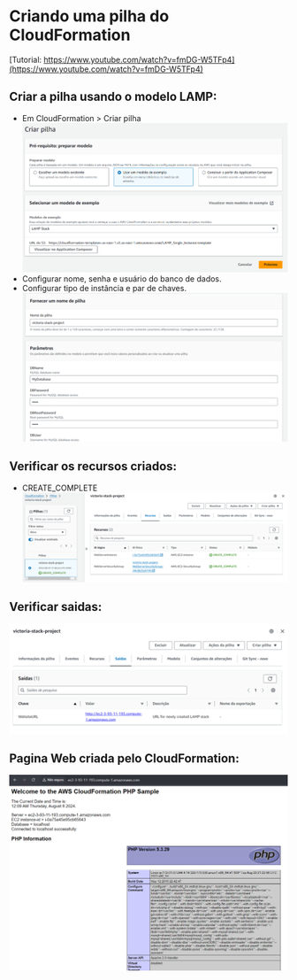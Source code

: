 # Criando uma pilha do CloudFormation

[Tutorial: https://www.youtube.com/watch?v=fmDG-W5TFp4](https://www.youtube.com/watch?v=fmDG-W5TFp4)

##  Criar a pilha usando o modelo LAMP:
- Em CloudFormation > Criar pilha
  <img src="https://github.com/V1ctor1aTorres/Creating-a-CloudFormation-Stack/blob/main/images/criar_pilha.png">
- Configurar nome, senha e usuário do banco de dados.
- Configurar tipo de instância e par de chaves.
  <img src="https://github.com/V1ctor1aTorres/Creating-a-CloudFormation-Stack/blob/main/images/pilha.png">

## Verificar os recursos criados:
- CREATE_COMPLETE
  <img src="https://github.com/V1ctor1aTorres/Creating-a-CloudFormation-Stack/blob/main/images/recursos_criados.png">

## Verificar saidas:
  <img src="https://github.com/V1ctor1aTorres/Creating-a-CloudFormation-Stack/blob/main/images/saidas.png">

## Pagina Web criada pelo CloudFormation:
  <img src="https://github.com/V1ctor1aTorres/Creating-a-CloudFormation-Stack/blob/main/images/web_site.png">
